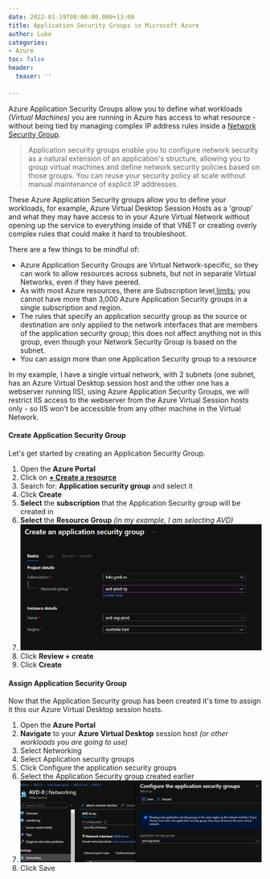 ```yaml
---
date: 2022-01-19T00:00:00.000+13:00
title: Application Security Groups in Microsoft Azure
author: Luke
categories:
- Azure
toc: false
header:
  teaser: ''

---
```

Azure Application Security Groups allow you to define what workloads _(Virtual Machines)_ you are running in Azure has access to what resource - without being tied by managing complex IP address rules inside a [Network Security Group](https://docs.microsoft.com/en-us/azure/virtual-network/network-security-groups-overview "Network security groups").

> Application security groups enable you to configure network security as a natural extension of an application's structure, allowing you to group virtual machines and define network security policies based on those groups. You can reuse your security policy at scale without manual maintenance of explicit IP addresses.

These Azure Application Security groups allow you to define your workloads, for example, Azure Virtual Desktop Session Hosts as a 'group' and what they may have access to in your Azure Virtual Network without opening up the service to everything inside of that VNET or creating overly complex rules that could make it hard to troubleshoot.

There are a few things to be mindful of:

* Azure Application Security Groups are Virtual Network-specific, so they can work to allow resources across subnets, but not in separate Virtual Networks, even if they have peered.
* As with most Azure resources, there are Subscription level[ limits](https://docs.microsoft.com/en-us/azure/azure-resource-manager/management/azure-subscription-service-limits?toc=/azure/virtual-network/toc.json#azure-resource-manager-virtual-networking-limits "Networking limits - Azure Resource Manager"); you cannot have more than 3,000 Azure Application Security groups in a single subscription and region.
* The rules that specify an application security group as the source or destination are only applied to the network interfaces that are members of the application security group; this does not affect anything not in this group, even though your Network Security Group is based on the subnet.
* You can assign more than one Application Security group to a resource

In my example, I have a single virtual network, with 2 subnets (one subnet, has an Azure Virtual Desktop session host and the other one has a webserver running IIS), using Azure Application Security Groups, we will restrict IIS access to the webserver from the Azure Virtual Session hosts only - so IIS won't be accessible from any other machine in the Virtual Network.

#### Create Application Security Group

Let's get started by creating an Application Security Group.

1. Open the **Azure Portal**
2. Click on [**+ Create a resource**](https://portal.azure.com/#create/hub "Azure Portal - Create a resoruce")
3. Search for: **Application security group** and select it
4. Click **Create**
5. **Select** the **subscription** that the Application Security group will be created in
6. **Select** the **Resource Group** _(in my example, I am selecting AVD)_
7. ![](/uploads/create-applicationsecuritygroup.png)
8. Click **Review + create**
9. Click **Create**

#### Assign Application Security Group

Now that the Application Security group has been created it's time to assign it this our Azure Virtual Desktop session hosts.

1. Open the **Azure Portal**
2. **Navigate** to your **Azure Virtual Desktop** session host _(or other workloads you are going to use)_
3. Select Networking
4. Select Application security groups
5. Click Configure the application security groups
6. Select the Application Security group created earlier
7. ![](/uploads/assign-applicationsecuritygroup.png)
8. Click Save